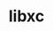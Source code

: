 ---
title: "libxc"
layout: cache
categories: [package, develop]
meta: {"versions": ["6.2.2"], "compilers": ["gcc@=11.4.0", "gcc@=9.4.0"], "oss": ["ubuntu20.04", "ubuntu22.04"], "platforms": ["linux"], "targets": ["neoverse_v1", "neoverse_v2", "ppc64le", "x86_64_v3"], "stacks": ["e4s", "e4s-neoverse-v2", "e4s-neoverse_v1", "e4s-power", "root"], "num_specs": 14, "num_specs_by_stack": {"e4s-power": 2, "root": 14, "e4s-neoverse_v1": 1, "e4s-neoverse-v2": 1, "e4s": 1}}
spec_details: [{"hash": "j2suvtjhftojbc35bt72jtffzpbzz5e2", "compiler": "gcc@=9.4.0", "versions": ["6.2.2"], "os": "ubuntu20.04", "platform": "linux", "target": "ppc64le", "variants": ["build_system=autotools", "~cuda", "~kxc", "~lxc", "+shared"], "stacks": ["e4s-power", "root"], "size": "-", "tarball": "https://binaries.spack.io/develop/build_cache/linux-ubuntu20.04-ppc64le/gcc-9.4.0/libxc-6.2.2/linux-ubuntu20.04-ppc64le-gcc-9.4.0-libxc-6.2.2-j2suvtjhftojbc35bt72jtffzpbzz5e2.spack"}, {"hash": "3arnj2q6fhxmipj4zyjeqgaytshshufu", "compiler": "gcc@=9.4.0", "versions": ["6.2.2"], "os": "ubuntu20.04", "platform": "linux", "target": "ppc64le", "variants": ["build_system=autotools", "~cuda", "~kxc", "~lxc", "+shared"], "stacks": ["e4s-power", "root"], "size": "-", "tarball": "https://binaries.spack.io/develop/build_cache/linux-ubuntu20.04-ppc64le/gcc-9.4.0/libxc-6.2.2/linux-ubuntu20.04-ppc64le-gcc-9.4.0-libxc-6.2.2-3arnj2q6fhxmipj4zyjeqgaytshshufu.spack"}, {"hash": "4n4fdriszewpcv4pb7shays2yrx4dyex", "compiler": "gcc@=9.4.0", "versions": ["6.2.2"], "os": "ubuntu20.04", "platform": "linux", "target": "ppc64le", "variants": ["build_system=autotools", "~cuda", "~kxc", "~lxc", "+shared"], "stacks": ["root"], "size": "-", "tarball": "https://binaries.spack.io/develop/build_cache/linux-ubuntu20.04-ppc64le/gcc-9.4.0/libxc-6.2.2/linux-ubuntu20.04-ppc64le-gcc-9.4.0-libxc-6.2.2-4n4fdriszewpcv4pb7shays2yrx4dyex.spack"}, {"hash": "23uzjkex4olx3jgoofqgrcbcxnrje6kx", "compiler": "gcc@=11.4.0", "versions": ["6.2.2"], "os": "ubuntu22.04", "platform": "linux", "target": "neoverse_v1", "variants": ["build_system=autotools", "~cuda", "~kxc", "~lxc", "+shared"], "stacks": ["root"], "size": "-", "tarball": "https://binaries.spack.io/develop/build_cache/linux-ubuntu22.04-neoverse_v1/gcc-11.4.0/libxc-6.2.2/linux-ubuntu22.04-neoverse_v1-gcc-11.4.0-libxc-6.2.2-23uzjkex4olx3jgoofqgrcbcxnrje6kx.spack"}, {"hash": "a6hhyqg6owve3gbgnymvxanchwvjuu7i", "compiler": "gcc@=11.4.0", "versions": ["6.2.2"], "os": "ubuntu22.04", "platform": "linux", "target": "neoverse_v1", "variants": ["build_system=autotools", "~cuda", "~kxc", "~lxc", "+shared"], "stacks": ["root", "e4s-neoverse_v1"], "size": "-", "tarball": "https://binaries.spack.io/develop/build_cache/linux-ubuntu22.04-neoverse_v1/gcc-11.4.0/libxc-6.2.2/linux-ubuntu22.04-neoverse_v1-gcc-11.4.0-libxc-6.2.2-a6hhyqg6owve3gbgnymvxanchwvjuu7i.spack"}, {"hash": "ukxeawc3k7po2va3fl3gvueg5fap6d6f", "compiler": "gcc@=11.4.0", "versions": ["6.2.2"], "os": "ubuntu22.04", "platform": "linux", "target": "neoverse_v1", "variants": ["build_system=autotools", "~cuda", "~kxc", "~lxc", "+shared"], "stacks": ["root"], "size": "-", "tarball": "https://binaries.spack.io/develop/build_cache/linux-ubuntu22.04-neoverse_v1/gcc-11.4.0/libxc-6.2.2/linux-ubuntu22.04-neoverse_v1-gcc-11.4.0-libxc-6.2.2-ukxeawc3k7po2va3fl3gvueg5fap6d6f.spack"}, {"hash": "zeodwvlvutezj7jnpyiaq7pwj6l6mej6", "compiler": "gcc@=11.4.0", "versions": ["6.2.2"], "os": "ubuntu22.04", "platform": "linux", "target": "neoverse_v1", "variants": ["build_system=autotools", "~cuda", "~kxc", "~lxc", "+shared"], "stacks": ["root"], "size": "-", "tarball": "https://binaries.spack.io/develop/build_cache/linux-ubuntu22.04-neoverse_v1/gcc-11.4.0/libxc-6.2.2/linux-ubuntu22.04-neoverse_v1-gcc-11.4.0-libxc-6.2.2-zeodwvlvutezj7jnpyiaq7pwj6l6mej6.spack"}, {"hash": "usx7ksxb2raiiysjkxfd6bkxfkyr6d4x", "compiler": "gcc@=11.4.0", "versions": ["6.2.2"], "os": "ubuntu22.04", "platform": "linux", "target": "neoverse_v2", "variants": ["build_system=autotools", "~cuda", "~kxc", "~lxc", "+shared"], "stacks": ["root"], "size": "-", "tarball": "https://binaries.spack.io/develop/build_cache/linux-ubuntu22.04-neoverse_v2/gcc-11.4.0/libxc-6.2.2/linux-ubuntu22.04-neoverse_v2-gcc-11.4.0-libxc-6.2.2-usx7ksxb2raiiysjkxfd6bkxfkyr6d4x.spack"}, {"hash": "p7est5sqtejkdotrjxfpj6tfopxe74rv", "compiler": "gcc@=11.4.0", "versions": ["6.2.2"], "os": "ubuntu22.04", "platform": "linux", "target": "neoverse_v2", "variants": ["build_system=autotools", "~cuda", "~kxc", "~lxc", "+shared"], "stacks": ["root"], "size": "-", "tarball": "https://binaries.spack.io/develop/build_cache/linux-ubuntu22.04-neoverse_v2/gcc-11.4.0/libxc-6.2.2/linux-ubuntu22.04-neoverse_v2-gcc-11.4.0-libxc-6.2.2-p7est5sqtejkdotrjxfpj6tfopxe74rv.spack"}, {"hash": "ozzwxahsq5gsahcr2xo2a76l6sr7whve", "compiler": "gcc@=11.4.0", "versions": ["6.2.2"], "os": "ubuntu22.04", "platform": "linux", "target": "neoverse_v2", "variants": ["build_system=autotools", "~cuda", "~kxc", "~lxc", "+shared"], "stacks": ["root", "e4s-neoverse-v2"], "size": "-", "tarball": "https://binaries.spack.io/develop/build_cache/linux-ubuntu22.04-neoverse_v2/gcc-11.4.0/libxc-6.2.2/linux-ubuntu22.04-neoverse_v2-gcc-11.4.0-libxc-6.2.2-ozzwxahsq5gsahcr2xo2a76l6sr7whve.spack"}, {"hash": "u6t5fmisks4szg4qese2q4czmgzdxat7", "compiler": "gcc@=11.4.0", "versions": ["6.2.2"], "os": "ubuntu22.04", "platform": "linux", "target": "neoverse_v2", "variants": ["build_system=autotools", "~cuda", "~kxc", "~lxc", "+shared"], "stacks": ["root"], "size": "-", "tarball": "https://binaries.spack.io/develop/build_cache/linux-ubuntu22.04-neoverse_v2/gcc-11.4.0/libxc-6.2.2/linux-ubuntu22.04-neoverse_v2-gcc-11.4.0-libxc-6.2.2-u6t5fmisks4szg4qese2q4czmgzdxat7.spack"}, {"hash": "g5in266zjwdpz2d63vkap7lvxhjv7ks5", "compiler": "gcc@=11.4.0", "versions": ["6.2.2"], "os": "ubuntu22.04", "platform": "linux", "target": "x86_64_v3", "variants": ["build_system=autotools", "~cuda", "~kxc", "~lxc", "+shared"], "stacks": ["root", "e4s"], "size": "-", "tarball": "https://binaries.spack.io/develop/build_cache/linux-ubuntu22.04-x86_64_v3/gcc-11.4.0/libxc-6.2.2/linux-ubuntu22.04-x86_64_v3-gcc-11.4.0-libxc-6.2.2-g5in266zjwdpz2d63vkap7lvxhjv7ks5.spack"}, {"hash": "ztizuykk7qety4ey7mkotqoswil2qiee", "compiler": "gcc@=11.4.0", "versions": ["6.2.2"], "os": "ubuntu22.04", "platform": "linux", "target": "x86_64_v3", "variants": ["build_system=autotools", "~cuda", "~kxc", "~lxc", "+shared"], "stacks": ["root"], "size": "-", "tarball": "https://binaries.spack.io/develop/build_cache/linux-ubuntu22.04-x86_64_v3/gcc-11.4.0/libxc-6.2.2/linux-ubuntu22.04-x86_64_v3-gcc-11.4.0-libxc-6.2.2-ztizuykk7qety4ey7mkotqoswil2qiee.spack"}, {"hash": "dzgvmvu4gqedvwcdlt223noulzk53lbv", "compiler": "gcc@=11.4.0", "versions": ["6.2.2"], "os": "ubuntu22.04", "platform": "linux", "target": "x86_64_v3", "variants": ["build_system=autotools", "~cuda", "~kxc", "~lxc", "+shared"], "stacks": ["root"], "size": "-", "tarball": "https://binaries.spack.io/develop/build_cache/linux-ubuntu22.04-x86_64_v3/gcc-11.4.0/libxc-6.2.2/linux-ubuntu22.04-x86_64_v3-gcc-11.4.0-libxc-6.2.2-dzgvmvu4gqedvwcdlt223noulzk53lbv.spack"}]
---